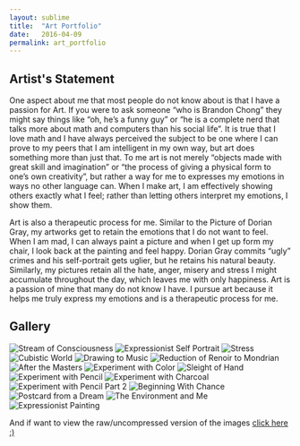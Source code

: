 ```yaml
---
layout: sublime
title:  "Art Portfolio"
date:   2016-04-09
permalink: art_portfolio
---
```


## Artist's Statement
One aspect about me that most people do not know about is that I have a passion for Art.
If you were to ask someone “who is Brandon Chong” they might say things like “oh, he’s a funny guy” or “he is a complete nerd that talks more about math and computers than his social life”.
It is true that I love math and I have always perceived the subject to be one where I can prove to my peers that I am intelligent in my own way, but art does something more than just that.
To me art is not merely “objects made with great skill and imagination” or “the process of giving a physical form to one’s own creativity”, but rather a way for me to expresses my emotions in ways no other language can.
When I make art, I am effectively showing others exactly what I feel; rather than letting others interpret my emotions, I show them.

Art is also a therapeutic process for me.
Similar to the Picture of Dorian Gray, my artworks get to retain the emotions that I do not want to feel.
When I am mad, I can always paint a picture and when I get up form my chair, I look back at the painting and feel happy.
Dorian Gray commits “ugly” crimes and his self-portrait gets uglier, but he retains his natural beauty.
Similarly, my pictures retain all the hate, anger, misery and stress I might accumulate throughout the day, which leaves me with only happiness.
Art is a passion of mine that many do not know I have.
I pursue art because it helps me truly express my emotions and is a therapeutic process for me.


## Gallery
<div class="galleria">
    <!--<img src="images/art_portfolio/.jpg" data-title="" data-description="">-->
    <!--Make fullscreen compressed versions-->
    <img alt="Stream of Consciousness" src="images/art_portfolio/Stream_of_Consciousness_Thumb.jpg" data-title="Stream of Consciousness" data-description="Year: 2012<br>Medium: Oil on Paper<br>Size: 16″ x 10″<br>Description: The purpose of this assignment was to just write out everything that comes to your mind on paper for a couple of minutes and paint a couple of the things that come to you. I chose Physics and Space. I am including this piece, because I am amazed by how well it turned out considering the fact I used so little.">
    <img alt="Expressionist Self Portrait" src="images/art_portfolio/Expressionist_Self_Portrait_Thumb.jpg" data-title="Expressionist Self Portrait" data-description="Year: 2011<br>Medium: Oil Pastel on Paper<br>Size: 24″ x 30″<br>Details: The objective of this project was to experiment with the expressionist stroke and color and include a background from an expressionist master. I chose Van Gogh’s ‘Stone Bench in the Garden of Saint-Paul Hospital, The’ as my background. I am including this piece in my portfolio, because I really enjoyed the stroke I used to get the separation of color I achieved.">
    <img alt="Stress" src="images/art_portfolio/Stress_Thumb.jpg" data-title="Stress" data-description="Year: 2012<br>Medium: Charcoal and Ink on Paper<br>Size: 20″ x 30″<br>Details: My Expressionist Project was to make my audience feel an emotion of choice. I chose stress. I decided to include this piece in my portfolio, since I have never felt less stressed after making it.">
    <img alt="Cubistic World" src="images/art_portfolio/Cubistic_World_Thumb.jpg" data-title="Cubistic World" data-description="Year: 2012<br>Medium: Mix Media<br>Size: 20″ x 30″<br>Details: The purpose of this exercise was to draw objects from multiple perspective to show how we view the world before our eyes bring it into focus. To further show this worldly motion, I chose to draw the studio, which I crafted my work in, and used my Physics notes as a background collage.<br>">
    <img alt="Drawing to Music" src="images/art_portfolio/Drawing_to_Music_Thumb.jpg" data-title="Drawing to Music" data-description="Year: 2011<br>Medium: Oil Pastel on Paper<br>Size: 20″ x 30″<br>Details: The purpose of this project was to draw while music was playing in the background and try and follow that music. When the music was clam and collected my shapes were smooth, curved and logical. But when the music was energetic and climactical, my shapes were sharp, disjoint, and emotional. I chose to include this work in my portfolio, because I believe it best represents my 'go with the flow' personality">
    <img alt="Reduction of Renoir to Mondrian" src="images/art_portfolio/Reduction_of_Renoir_to_Mondrian_Thumb.jpg" data-title="Reduction of Renoir to Mondrian" data-description="Year: 2012<br>Medium: Mixed Media<br>Size: 20″ x 30″<br>Details: The purpose of this project was to take the work of an Impressionist master and reduce it similar to the way Mondrian got everything down to simple shapes and colors. I chose Renoir's 'luncheon of the boating party', because it's layers complexity are never ending.">
    <img alt="After the Masters" src="images/art_portfolio/After_the_Masters_Thumb.jpg" data-title="After the Masters" data-description="Year: 2011<br>Medium: Charcoal on Cardboard Paper<br>Size: 18″ x 24″<br>Details: The purpose of this project was to try and draw the human figure. I like this piece, because it was the first time I tried to draw the human body and I am proud of the outcome.">
    <img alt="Experiment with Color" src="images/art_portfolio/Experiment_with_Color_Thumb.jpg" data-title="Experiment with Color" data-description="Year: 2009<br>Medium: Colored Pencil on Paper<br>Size: 18″ x 24″<br>Details: I made this piece on my free time and drew it from a magazine ad. I wondered how the beer bottle was able to give off such a warm feeling. I am including this piece in my portfolio, since it shows my inquisitive side.">
    <img alt="Sleight of Hand" src="images/art_portfolio/Sleight_of_Hand_Thumb.jpg" data-title="Sleight of Hand" data-description="Year: 2011<br>Medium: Pencil on Paper<br>Size: 20″ x 30″<br>Details: The purpose of my project was to observe and replicate the properties of linear perspective along with morphing my hand, which is drawn from sight.">
    <img alt="Experiment with Pencil" src="images/art_portfolio/Experiment_with_Pencil_Thumb.jpg" data-title="Experiment with Pencil" data-description="Year: 2009<br>Medium: Pencil on Paper<br>Size: 18″ x 24″<br>Details: I wanted to play with pencil and shading.">
    <img alt="Experiment with Charcoal" src="images/art_portfolio/Experiment_with_Charcoal_Thumb.jpg" data-title="Experiment with Charcoal" data-description="Year: 2009<br>Medium: Charcoal on Paper<br>Size: 18″ x 24″<br>Details: I decided to experiment with charcoal, because the medium had such a unique and intricate feel. I decided to just draw anything that was around and I chose the nearest pair of shoes. I am including this piece, because I had such a fun and stress relieving experience playing with charcoal.">
    <img alt="Experiment with Pencil Part 2" src="images/art_portfolio/Experiment_with_Pencil_Part_2_Thumb.jpg" data-title="Experiment with Pencil Part 2" data-description="Year: 2009<br>Medium: Pencil on Paper<br>Size: 18″ x 24″<br>Details: I really wanted to play with pencil and shading.">
    <img alt="Beginning With Chance" src="images/art_portfolio/Beginning_With_Chance_Thumb.jpg" data-title="Beginning With Chance" data-description="Year: 2011<br>Medium: Pencil on Paper<br>Size: 24″ x 18″<br>Details: The purpose of this project was to just draw curves and vertices on tracing paper and fold that paper to try and get an interesting design. I am including this piece, because I am surprised by how well the deign turned out, even though I had almost no conscious decision in the making of the shapes and vertices.">
    <img alt="Postcard from a Dream" src="images/art_portfolio/Postcard_from_a_Dream_Thumb.jpg" data-title="Postcard from a Dream" data-description="Year: 2012<br>Medium: Oil on Paper<br>Size: 18″ x 10″<br>Details: The purpose of this assignment was to take a background from a dream and some objects from your subconscious. I am including this piece because it was the first time I used oil and I am proud on the glossy effect I got from it.">
    <img alt="The Environment and Me" src="images/art_portfolio/The_Environment_and_Me_Thumb.jpg" data-title="The Environment and Me" data-description="Year: 2009<br>Medium: Color Pencil and Poster Paint on Paper<br>Size: 8.5″ x 11″<br>Details: The purpose of this assignment was to submit an artwork to the LADWP poster contest. I chose to include the symbolic recycling symbol with all the positives from recycling in the center and the negatives from not recycling as externalities. I am including this piece, because it was one of my first artworks ever and to win a contest is what gave me the initial motivation to pursue art.">
    <img alt="Expressionist Painting" src="images/art_portfolio/Expressionist_Painting_Thumb.jpg" data-title="Expressionist Painting" data-description="Year: 2012<br>Medium: Acrylic on Canvas<br>Size: 24″ x 30″<br>Details: The purpose of this assignment was simply to paint anything in an Expressionist style. I chose to just paint the first thing that caught my eye, which was the view outside the studio. I am including this piece, because I challenged myself to see how far I can go with just strokes and I am proud of the outcome.">
</div>
<script src="{{site.url}}/libs/galleria/galleria-1.2.9.min.js"></script>
<script>
    Galleria.loadTheme('{{site.url}}/libs/galleria/themes/classicmod/galleria.classicmod.js');
    Galleria.configure({ wait: true });
    Galleria.run('.galleria');
</script>
<p>And if want to view the raw/uncompressed version of the images <a href="images/art_portfolio/Raw" target="_blank">click here :)</a></p>
